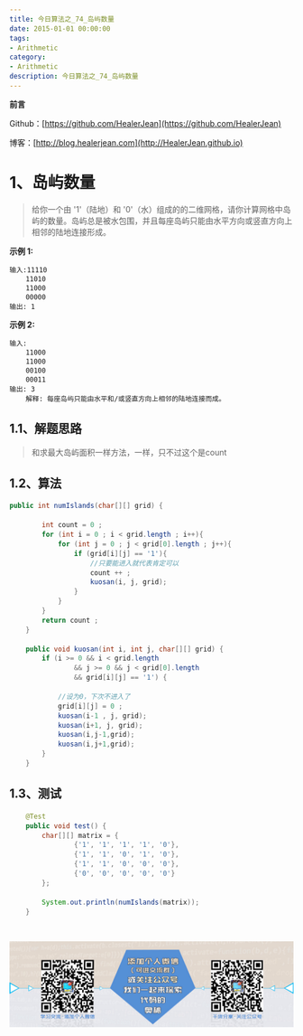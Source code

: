 ```yaml
---
title: 今日算法之_74_岛屿数量
date: 2015-01-01 00:00:00
tags: 
- Arithmetic
category: 
- Arithmetic
description: 今日算法之_74_岛屿数量
---
```


**前言**     

 Github：[https://github.com/HealerJean](https://github.com/HealerJean)         

 博客：[http://blog.healerjean.com](http://HealerJean.github.io)          



# 1、岛屿数量
> 给你一个由 '1'（陆地）和 '0'（水）组成的的二维网格，请你计算网格中岛屿的数量。岛屿总是被水包围，并且每座岛屿只能由水平方向或竖直方向上相邻的陆地连接形成。      


 **示例 1:**

```
输入:11110
    11010
    11000
    00000
输出: 1
```

**示例 2:**
    

```
输入:
    11000
    11000
    00100
    00011
输出: 3
    解释: 每座岛屿只能由水平和/或竖直方向上相邻的陆地连接而成。
```



## 1.1、解题思路 

> 和求最大岛屿面积一样方法，一样，只不过这个是count



## 1.2、算法

```java
public int numIslands(char[][] grid) {

        int count = 0 ;
        for (int i = 0 ; i < grid.length ; i++){
            for (int j = 0 ; j < grid[0].length ; j++){
                if (grid[i][j] == '1'){
                    //只要能进入就代表肯定可以
                    count ++ ;
                    kuosan(i, j, grid);
                }
            }
        }
        return count ;
    }

    public void kuosan(int i, int j, char[][] grid) {
        if (i >= 0 && i < grid.length
                && j >= 0 && j < grid[0].length
                && grid[i][j] == '1') {

            //设为0，下次不进入了
            grid[i][j] = 0 ;
            kuosan(i-1 , j, grid);
            kuosan(i+1, j, grid);
            kuosan(i,j-1,grid);
            kuosan(i,j+1,grid);
        }
    }

```




## 1.3、测试 

```java
    @Test
    public void test() {
        char[][] matrix = {
                {'1', '1', '1', '1', '0'},
                {'1', '1', '0', '1', '0'},
                {'1', '1', '0', '0', '0'},
                {'0', '0', '0', '0', '0'}
        };

        System.out.println(numIslands(matrix));
    }
```



​          

![ContactAuthor](https://raw.githubusercontent.com/HealerJean/HealerJean.github.io/master/assets/img/artical_bottom.jpg)



<link rel="stylesheet" href="https://unpkg.com/gitalk/dist/gitalk.css">

<script src="https://unpkg.com/gitalk@latest/dist/gitalk.min.js"></script> 
<div id="gitalk-container"></div>    
 <script type="text/javascript">
    var gitalk = new Gitalk({
		clientID: `1d164cd85549874d0e3a`,
		clientSecret: `527c3d223d1e6608953e835b547061037d140355`,
		repo: `HealerJean.github.io`,
		owner: 'HealerJean',
		admin: ['HealerJean'],
		id: 'Ra063n471bjZ2iFc',
    });
    gitalk.render('gitalk-container');
</script> 
